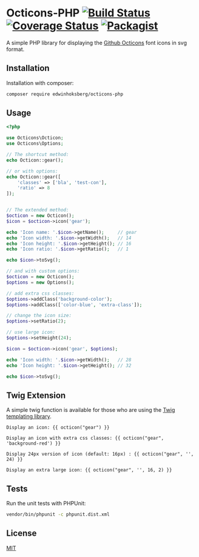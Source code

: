 # Octicons-PHP [![Build Status](https://travis-ci.org/EdwinHoksberg/octicons-php.svg?branch=master)](https://travis-ci.org/EdwinHoksberg/octicons-php) [![Coverage Status](https://coveralls.io/repos/github/EdwinHoksberg/octicons-php/badge.svg?branch=master)](https://coveralls.io/github/EdwinHoksberg/octicons-php?branch=master) [![Packagist](https://img.shields.io/packagist/dt/edwinhoksberg/octicons-php.svg?style=flat)](https://packagist.org/packages/edwinhoksberg/octicons-php)

A simple PHP library for displaying the [Github Octicons](https://octicons.github.com/) font icons in svg format.

## Installation
Installation with composer:
```bash
composer require edwinhoksberg/octicons-php
```

## Usage
```php
<?php

use Octicons\Octicon;
use Octicons\Options;

// The shortcut method:
echo Octicon::gear();

// or with options:
echo Octicon::gear([
    'classes' => ['bla', 'test-con'],
    'ratio' => 8
]);


// The extended method:
$octicon = new Octicon();
$icon = $octicon->icon('gear');

echo 'Icon name: '.$icon->getName();     // gear
echo 'Icon width: '.$icon->getWidth();   // 14
echo 'Icon height: '.$icon->getHeight(); // 16
echo 'Icon ratio: '.$icon->getRatio();   // 1

echo $icon->toSvg();

// and with custom options:
$octicon = new Octicon();
$options = new Options();

// add extra css classes:
$options->addClass('background-color');
$options->addClass(['color-blue', 'extra-class']);

// change the icon size:
$options->setRatio(2);

// use large icon:
$options->setHeight(24);

$icon = $octicon->icon('gear', $options);

echo 'Icon width: '.$icon->getWidth();   // 28
echo 'Icon height: '.$icon->getHeight(); // 32

echo $icon->toSvg();
```

## Twig Extension
A simple twig function is available for those who are using the [Twig templating library](https://github.com/twigphp/Twig).
```
Display an icon: {{ octicon("gear") }}

Display an icon with extra css classes: {{ octicon("gear", 'background-red') }}

Display 24px version of icon (default: 16px) : {{ octicon("gear", '', 24) }}

Display an extra large icon: {{ octicon("gear", '', 16, 2) }}
```

## Tests
Run the unit tests with PHPUnit:
```bash
vendor/bin/phpunit -c phpunit.dist.xml
```

## License
[MIT](LICENSE.md)
